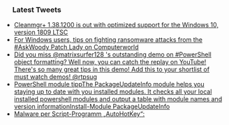 <h3><a href="https://twitter.com/endi24"><img height=16 src="https://upload.wikimedia.org/wikipedia/sco/9/9f/Twitter_bird_logo_2012.svg"></a> Latest Tweets</h3>

<!-- BLOG-POST-LIST:START -->
- [Cleanmgr+ 1.38.1200 is out with optimized support for the Windows 10, version 1809 LTSC](https://rss.app/articles/cb4e791f6f6d729c074351566bd3a7c508111d6e1d2abbedd6e09e18808a28d4f61eb1492ac7df6bfaa6697bdb150a9365d768e8ca117e118f)
- [For Windows users, tips on fighting ransomware attacks  from the #AskWoody Patch Lady on Computerworld](https://rss.app/articles/cb4e791f6f6d729c074351566bd3a7c508111d6e3e2cb9d6cded8303ca9573c6f60ab61368dbd76cf0a06e7fdb13099168d46ee0c2107e)
- [Did you miss @matrixsurfer128 's outstanding demo on #PowerShell object formatting? Well now, you can catch the replay on YouTube! There's so many great tips in this demo! Add this to your shortlist of must watch demos! @rtpsug](https://rss.app/articles/cb4e791f6f6d729c074351566bd3a7c508111d6e3236b9e4e9e3891b8e897488f10ba4482c9bc169f0ab6e7edd170f9466d060e7ca137e108239)
- [PowerShell module tippThe PackageUpdateInfo module helps you staying up to date with you installed modules. It checks all your local installed powershell modules and output a table with module names and version informationInstall-Module PackageUpdateInfo](https://rss.app/articles/cb4e791f6f6d729c074351566bd3a7c508111d6e1a31b6e890b6c809918773d2f150f40f60dcdd68fba56b7fd61d0a9462d06be0c7)
- [Malware per Script-Programm „AutoHotKey“:](https://rss.app/articles/cb4e791f6f6d729c074351566bd3a7c508111d6e3d308dc5c3f6821496856fd2f605ea4f2d899a2db0bd6b7ed6100d9b61d06fe3c21372108f32cd6582)
<!-- BLOG-POST-LIST:END -->
